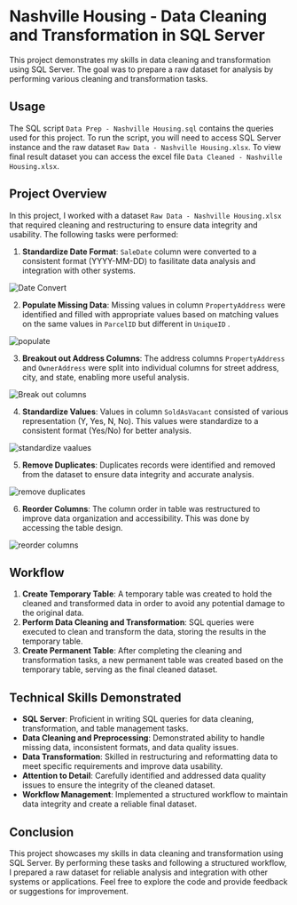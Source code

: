 # Nashville Housing - Data Cleaning and Transformation in SQL Server

This project demonstrates my skills in data cleaning and transformation using SQL Server. The goal was to prepare a raw dataset for analysis by performing various cleaning and transformation tasks.

## Usage

The SQL script `Data Prep - Nashville Housing.sql` contains the queries used for this project. To run the script, you will need to access SQL Server instance and the raw dataset `Raw Data - Nashville Housing.xlsx`. To view final result dataset you can access the excel file `Data Cleaned - Nashville Housing.xlsx`.

## Project Overview

In this project, I worked with a dataset `Raw Data - Nashville Housing.xlsx` that required cleaning and restructuring to ensure data integrity and usability. The following tasks were performed:

1. **Standardize Date Format**: `SaleDate` column were converted to a consistent format (YYYY-MM-DD) to fasilitate data analysis and integration with other systems.

![Date Convert](https://github.com/afrisiringo/NashvilleHousing-DataCleaningAndTransformationInSQLServer/assets/151942031/d5b76fb2-32d0-47d1-8e35-6c6a1ebd0b1d)
   
2. **Populate Missing Data**: Missing values in column `PropertyAddress` were identified and filled  with appropriate values based on matching values on the same values in `ParcelID` but different in `UniqueID` .

![populate](https://github.com/afrisiringo/NashvilleHousing-DataCleaningAndTransformationInSQLServer/assets/151942031/796fabe8-d039-423b-b500-eb341c44071a)

3. **Breakout out Address Columns**: The address columns `PropertyAddress` and `OwnerAddress` were split into individual columns for street address, city, and state, enabling more useful analysis.

![Break out columns](https://github.com/afrisiringo/NashvilleHousing-DataCleaningAndTransformationInSQLServer/assets/151942031/9d45d3a0-3df9-44b8-af98-91127f62ebd5)

4. **Standardize Values**: Values in column `SoldAsVacant` consisted of various representation (Y, Yes, N, No). This values were standardize to a consistent format (Yes/No) for better analysis.

![standardize vaalues](https://github.com/afrisiringo/NashvilleHousing-DataCleaningAndTransformationInSQLServer/assets/151942031/d1eaaebd-bc3b-4bee-9337-92b780b70ecf)

5. **Remove Duplicates**: Duplicates records were identified and removed from the dataset to ensure data integrity and accurate analysis.

![remove duplicates](https://github.com/afrisiringo/NashvilleHousing-DataCleaningAndTransformationInSQLServer/assets/151942031/6860d11f-f7f1-4282-af44-ecc85abffedc)

6. **Reorder Columns**: The column order in table was restructured to improve data organization and accessibility. This was done by accessing the table design.

![reorder columns](https://github.com/afrisiringo/NashvilleHousing-DataCleaningAndTransformationInSQLServer/assets/151942031/969c9905-3d36-41af-9a3e-e4c25f229906)

## Workflow

1. **Create Temporary Table**: A temporary table was created to hold the cleaned and transformed data in order to avoid any potential damage to the original data.
2. **Perform Data Cleaning and Transformation**: SQL queries were executed to clean and transform the data, storing the results in the temporary table.
3. **Create Permanent Table**: After completing the cleaning and transformation tasks, a new permanent table was created based on the temporary table, serving as the final cleaned dataset.

## Technical Skills Demonstrated

- **SQL Server**: Proficient in writing SQL queries for data cleaning, transformation, and table management tasks.
- **Data Cleaning and Preprocessing**: Demonstrated ability to handle missing data, inconsistent formats, and data quality issues.
- **Data Transformation**: Skilled in restructuring and reformatting data to meet specific requirements and improve data usability.
- **Attention to Detail**: Carefully identified and addressed data quality issues to ensure the integrity of the cleaned dataset.
- **Workflow Management**: Implemented a structured workflow to maintain data integrity and create a reliable final dataset.

## Conclusion

This project showcases my skills in data cleaning and transformation using SQL Server. By performing these tasks and following a structured workflow, I prepared a raw dataset for reliable analysis and integration with other systems or applications. Feel free to explore the code and provide feedback or suggestions for improvement.
